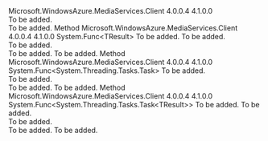 <Type Name="IRetryPolicyAdapter" FullName="Microsoft.WindowsAzure.MediaServices.Client.TransientFaultHandling.IRetryPolicyAdapter">
  <TypeSignature Language="C#" Value="public interface IRetryPolicyAdapter" />
  <TypeSignature Language="ILAsm" Value=".class public interface auto ansi abstract IRetryPolicyAdapter" />
  <TypeSignature Language="DocId" Value="T:Microsoft.WindowsAzure.MediaServices.Client.TransientFaultHandling.IRetryPolicyAdapter" />
  <TypeSignature Language="VB.NET" Value="Public Interface IRetryPolicyAdapter" />
  <TypeSignature Language="F#" Value="type IRetryPolicyAdapter = interface" />
  <AssemblyInfo>
    <AssemblyName>Microsoft.WindowsAzure.MediaServices.Client</AssemblyName>
    <AssemblyVersion>4.0.0.4</AssemblyVersion>
    <AssemblyVersion>4.1.0.0</AssemblyVersion>
  </AssemblyInfo>
  <Interfaces />
  <Docs>
    <summary>To be added.</summary>
    <remarks>To be added.</remarks>
  </Docs>
  <Members>
    <Member MemberName="AdaptExecuteAction&lt;TResult&gt;">
      <MemberSignature Language="C#" Value="public Func&lt;TResult&gt; AdaptExecuteAction&lt;TResult&gt; (Func&lt;TResult&gt; func);" />
      <MemberSignature Language="ILAsm" Value=".method public hidebysig newslot virtual instance class System.Func`1&lt;!!TResult&gt; AdaptExecuteAction&lt;TResult&gt;(class System.Func`1&lt;!!TResult&gt; func) cil managed" />
      <MemberSignature Language="DocId" Value="M:Microsoft.WindowsAzure.MediaServices.Client.TransientFaultHandling.IRetryPolicyAdapter.AdaptExecuteAction``1(System.Func{``0})" />
      <MemberSignature Language="VB.NET" Value="Public Function AdaptExecuteAction(Of TResult) (func As Func(Of TResult)) As Func(Of TResult)" />
      <MemberSignature Language="F#" Value="abstract member AdaptExecuteAction : Func&lt;'Result&gt; -&gt; Func&lt;'Result&gt;" Usage="iRetryPolicyAdapter.AdaptExecuteAction func" />
      <MemberType>Method</MemberType>
      <AssemblyInfo>
        <AssemblyName>Microsoft.WindowsAzure.MediaServices.Client</AssemblyName>
        <AssemblyVersion>4.0.0.4</AssemblyVersion>
        <AssemblyVersion>4.1.0.0</AssemblyVersion>
      </AssemblyInfo>
      <ReturnValue>
        <ReturnType>System.Func&lt;TResult&gt;</ReturnType>
      </ReturnValue>
      <TypeParameters>
        <TypeParameter Name="TResult" />
      </TypeParameters>
      <Parameters>
        <Parameter Name="func" Type="System.Func&lt;TResult&gt;" />
      </Parameters>
      <Docs>
        <typeparam name="TResult">To be added.</typeparam>
        <param name="func">To be added.</param>
        <summary>To be added.</summary>
        <returns>To be added.</returns>
        <remarks>To be added.</remarks>
      </Docs>
    </Member>
    <Member MemberName="AdaptExecuteAsync">
      <MemberSignature Language="C#" Value="public Func&lt;System.Threading.Tasks.Task&gt; AdaptExecuteAsync (Func&lt;System.Threading.Tasks.Task&gt; taskFunc);" />
      <MemberSignature Language="ILAsm" Value=".method public hidebysig newslot virtual instance class System.Func`1&lt;class System.Threading.Tasks.Task&gt; AdaptExecuteAsync(class System.Func`1&lt;class System.Threading.Tasks.Task&gt; taskFunc) cil managed" />
      <MemberSignature Language="DocId" Value="M:Microsoft.WindowsAzure.MediaServices.Client.TransientFaultHandling.IRetryPolicyAdapter.AdaptExecuteAsync(System.Func{System.Threading.Tasks.Task})" />
      <MemberSignature Language="VB.NET" Value="Public Function AdaptExecuteAsync (taskFunc As Func(Of Task)) As Func(Of Task)" />
      <MemberSignature Language="F#" Value="abstract member AdaptExecuteAsync : Func&lt;System.Threading.Tasks.Task&gt; -&gt; Func&lt;System.Threading.Tasks.Task&gt;" Usage="iRetryPolicyAdapter.AdaptExecuteAsync taskFunc" />
      <MemberType>Method</MemberType>
      <AssemblyInfo>
        <AssemblyName>Microsoft.WindowsAzure.MediaServices.Client</AssemblyName>
        <AssemblyVersion>4.0.0.4</AssemblyVersion>
        <AssemblyVersion>4.1.0.0</AssemblyVersion>
      </AssemblyInfo>
      <ReturnValue>
        <ReturnType>System.Func&lt;System.Threading.Tasks.Task&gt;</ReturnType>
      </ReturnValue>
      <Parameters>
        <Parameter Name="taskFunc" Type="System.Func&lt;System.Threading.Tasks.Task&gt;" />
      </Parameters>
      <Docs>
        <param name="taskFunc">To be added.</param>
        <summary>To be added.</summary>
        <returns>To be added.</returns>
        <remarks>To be added.</remarks>
      </Docs>
    </Member>
    <Member MemberName="AdaptExecuteAsync&lt;TResult&gt;">
      <MemberSignature Language="C#" Value="public Func&lt;System.Threading.Tasks.Task&lt;TResult&gt;&gt; AdaptExecuteAsync&lt;TResult&gt; (Func&lt;System.Threading.Tasks.Task&lt;TResult&gt;&gt; taskFunc);" />
      <MemberSignature Language="ILAsm" Value=".method public hidebysig newslot virtual instance class System.Func`1&lt;class System.Threading.Tasks.Task`1&lt;!!TResult&gt;&gt; AdaptExecuteAsync&lt;TResult&gt;(class System.Func`1&lt;class System.Threading.Tasks.Task`1&lt;!!TResult&gt;&gt; taskFunc) cil managed" />
      <MemberSignature Language="DocId" Value="M:Microsoft.WindowsAzure.MediaServices.Client.TransientFaultHandling.IRetryPolicyAdapter.AdaptExecuteAsync``1(System.Func{System.Threading.Tasks.Task{``0}})" />
      <MemberSignature Language="VB.NET" Value="Public Function AdaptExecuteAsync(Of TResult) (taskFunc As Func(Of Task(Of TResult))) As Func(Of Task(Of TResult))" />
      <MemberSignature Language="F#" Value="abstract member AdaptExecuteAsync : Func&lt;System.Threading.Tasks.Task&lt;'Result&gt;&gt; -&gt; Func&lt;System.Threading.Tasks.Task&lt;'Result&gt;&gt;" Usage="iRetryPolicyAdapter.AdaptExecuteAsync taskFunc" />
      <MemberType>Method</MemberType>
      <AssemblyInfo>
        <AssemblyName>Microsoft.WindowsAzure.MediaServices.Client</AssemblyName>
        <AssemblyVersion>4.0.0.4</AssemblyVersion>
        <AssemblyVersion>4.1.0.0</AssemblyVersion>
      </AssemblyInfo>
      <ReturnValue>
        <ReturnType>System.Func&lt;System.Threading.Tasks.Task&lt;TResult&gt;&gt;</ReturnType>
      </ReturnValue>
      <TypeParameters>
        <TypeParameter Name="TResult" />
      </TypeParameters>
      <Parameters>
        <Parameter Name="taskFunc" Type="System.Func&lt;System.Threading.Tasks.Task&lt;TResult&gt;&gt;" />
      </Parameters>
      <Docs>
        <typeparam name="TResult">To be added.</typeparam>
        <param name="taskFunc">To be added.</param>
        <summary>To be added.</summary>
        <returns>To be added.</returns>
        <remarks>To be added.</remarks>
      </Docs>
    </Member>
  </Members>
</Type>